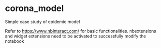 # corona_model
Simple case study of epidemic model

Refer to https://www.nbinteract.com/ for basic functionalities. 
nbextensions and widget extensions need to be activated to successfully modify the notebook
